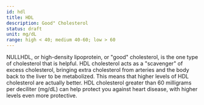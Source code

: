 ```yaml
---
id: hdl
title: HDL
description: Good" Cholesterol
status: draft
unit: mg/dL
range: high < 40; medium 40-60; low > 60
---
```

NULLHDL, or high-density lipoprotein, or "good" cholesterol, is the one type of cholesterol that is helpful. HDL cholesterol acts as a "scavenger" of excess cholesterol, bringing extra cholesterol from arteries and the body back to the liver to be metabolized. This means that higher levels of HDL cholesterol are actually better. HDL cholesterol greater than 60 milligrams per deciliter (mg/dL) can help protect you against heart disease, with higher levels even more protective.
